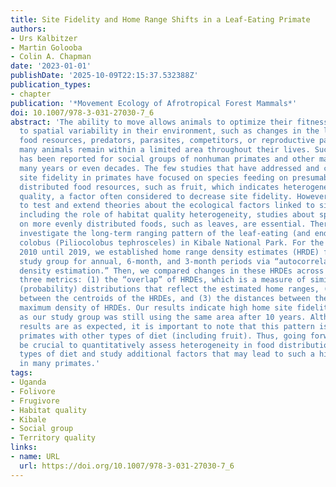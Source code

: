 ```yaml
---
title: Site Fidelity and Home Range Shifts in a Leaf-Eating Primate
authors:
- Urs Kalbitzer
- Martin Golooba
- Colin A. Chapman
date: '2023-01-01'
publishDate: '2025-10-09T22:15:37.532388Z'
publication_types:
- chapter
publication: '*Movement Ecology of Afrotropical Forest Mammals*'
doi: 10.1007/978-3-031-27030-7_6
abstract: 'The ability to move allows animals to optimize their fitness by responding
  to spatial variability in their environment, such as changes in the location of
  food resources, predators, parasites, competitors, or reproductive partners. However,
  many animals remain within a limited area throughout their lives. Such site fidelity
  has been reported for social groups of nonhuman primates and other mammals over
  many years or even decades. The few studies that have addressed and confirmed long-term
  site fidelity in primates have focused on species feeding on presumably unevenly
  distributed food resources, such as fruit, which indicates heterogeneous habitat
  quality, a factor often considered to decrease site fidelity. However, if we want
  to test and extend theories about the ecological factors linked to site fidelity,
  including the role of habitat quality heterogeneity, studies about species feeding
  on more evenly distributed foods, such as leaves, are essential. Therefore, we here
  investigate the long-term ranging pattern of the leaf-eating (and endangered) red
  colobus (Piliocolobus tephrosceles) in Kibale National Park. For the period from
  2010 until 2019, we established home range density estimates (HRDE) for our main
  study group for annual, 6-month, and 3-month periods via “autocorrelated kernel
  density estimation.” Then, we compared changes in these HRDEs across time using
  three metrics: (1) the “overlap” of HRDEs, which is a measure of similarity between
  (probability) distributions that reflect the estimated home ranges, (2) the distance
  between the centroids of the HRDEs, and (3) the distances between the points of
  maximum density of HRDEs. Our results indicate high home site fidelity for red colobus,
  as our study group was still using the same area after 10 years. Although these
  results are as expected, it is important to note that this pattern is similar in
  primates with other types of diet (including fruit). Thus, going forward, it will
  be crucial to quantitatively assess heterogeneity in food distribution for different
  types of diet and study additional factors that may lead to such a high site fidelity
  in many primates.'
tags:
- Uganda
- Folivore
- Frugivore
- Habitat quality
- Kibale
- Social group
- Territory quality
links:
- name: URL
  url: https://doi.org/10.1007/978-3-031-27030-7_6
---
```

